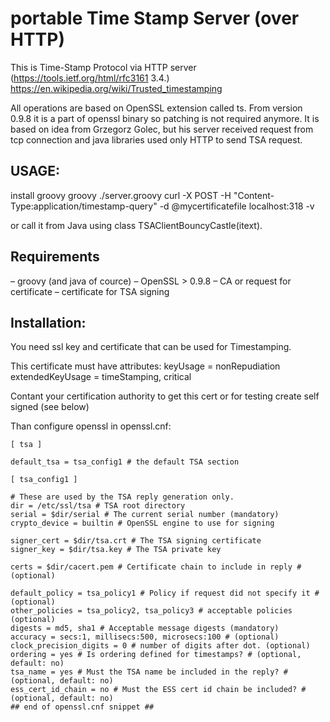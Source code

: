 # portable Time Stamp Server (over HTTP)

This is Time-Stamp Protocol via HTTP server (https://tools.ietf.org/html/rfc3161 3.4.)
https://en.wikipedia.org/wiki/Trusted_timestamping

All operations are based on OpenSSL extension called ts. From version 0.9.8 it is a part of openssl binary so patching is not required anymore.
It is based on idea from Grzegorz Golec, but his server received request from tcp connection and java libraries used only HTTP to send TSA request.

## USAGE:
install groovy
groovy ./server.groovy
curl -X POST -H "Content-Type:application/timestamp-query" -d @mycertificatefile localhost:318 -v

or call it from Java using class TSAClientBouncyCastle(itext).

## Requirements
– groovy (and java of cource)
– OpenSSL > 0.9.8
– CA or request for certificate
– certificate for TSA signing

## Installation:

You need ssl key and certificate that can be used for Timestamping. 

This certificate must have attributes:
keyUsage = nonRepudiation
extendedKeyUsage = timeStamping, critical

Contant your certification authority to get this cert or for testing create self signed (see below)

Than configure openssl in openssl.cnf:
```
[ tsa ]

default_tsa = tsa_config1 # the default TSA section

[ tsa_config1 ]

# These are used by the TSA reply generation only. 
dir = /etc/ssl/tsa # TSA root directory 
serial = $dir/serial # The current serial number (mandatory) 
crypto_device = builtin # OpenSSL engine to use for signing 

signer_cert = $dir/tsa.crt # The TSA signing certificate
signer_key = $dir/tsa.key # The TSA private key

certs = $dir/cacert.pem # Certificate chain to include in reply # (optional) 

default_policy = tsa_policy1 # Policy if request did not specify it # (optional) 
other_policies = tsa_policy2, tsa_policy3 # acceptable policies (optional) 
digests = md5, sha1 # Acceptable message digests (mandatory) 
accuracy = secs:1, millisecs:500, microsecs:100 # (optional) 
clock_precision_digits = 0 # number of digits after dot. (optional) 
ordering = yes # Is ordering defined for timestamps? # (optional, default: no) 
tsa_name = yes # Must the TSA name be included in the reply? # (optional, default: no) 
ess_cert_id_chain = no # Must the ESS cert id chain be included? # (optional, default: no) 
## end of openssl.cnf snippet ##
```

